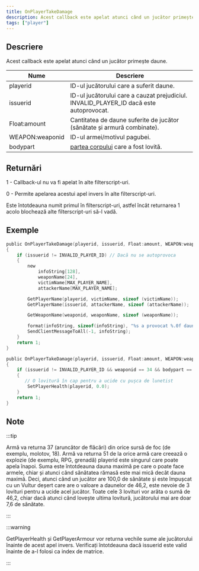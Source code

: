 ```yaml
---
title: OnPlayerTakeDamage
description: Acest callback este apelat atunci când un jucător primește daune.
tags: ["player"]
---
```


## Descriere

Acest callback este apelat atunci când un jucător primește daune.

| Nume            | Descriere                                                                                                                                                         |
|-----------------|-------------------------------------------------------------------------------------------------------------------------------------------------------------------|
| playerid        | ID-ul jucătorului care a suferit daune.                                                                                                                           |
| issuerid        | ID-ul jucătorului care a cauzat prejudiciul. INVALID_PLAYER_ID dacă este autoprovocat.                                                                            |
| Float:amount    | Cantitatea de daune suferite de jucător (sănătate și armură combinate).                                                                                           |
| WEAPON:weaponid | ID-ul armei/motivul pagubei.                                                                                                                                      |
| bodypart        | [partea corpului](../resources/bodyparts) care a fost lovită. |

## Returnări

1 - Callback-ul nu va fi apelat în alte filterscript-uri.

0 - Permite apelarea acestui apel invers în alte filterscript-uri.

Este întotdeauna numit primul în filterscript-uri, astfel încât returnarea 1 acolo blochează alte filterscript-uri să-l vadă.

## Exemple

```c
public OnPlayerTakeDamage(playerid, issuerid, Float:amount, WEAPON:weaponid, bodypart)
{
    if (issuerid != INVALID_PLAYER_ID) // Dacă nu se autoprovoca
    {
        new
            infoString[128],
            weaponName[24],
            victimName[MAX_PLAYER_NAME],
            attackerName[MAX_PLAYER_NAME];

        GetPlayerName(playerid, victimName, sizeof (victimName));
        GetPlayerName(issuerid, attackerName, sizeof (attackerName));

        GetWeaponName(weaponid, weaponName, sizeof (weaponName));

        format(infoString, sizeof(infoString), "%s a provocat %.0f daune lui %s, armă: %s, partea corpului: %d", attackerName, amount, victimName, weaponName, bodypart);
        SendClientMessageToAll(-1, infoString);
    }
    return 1;
}
```

```c
public OnPlayerTakeDamage(playerid, issuerid, Float:amount, WEAPON:weaponid, bodypart)
{
    if (issuerid != INVALID_PLAYER_ID && weaponid == 34 && bodypart == 9)
    {
       // O lovitură în cap pentru a ucide cu pușca de lunetist
        SetPlayerHealth(playerid, 0.0);
    }
    return 1;
}
```

## Note

:::tip

Armă va returna 37 (aruncător de flăcări) din orice sursă de foc (de exemplu, molotov, 18). Armă va returna 51 de la orice armă care creează o explozie (de exemplu, RPG, grenadă) playerid este singurul care poate apela înapoi. Suma este întotdeauna dauna maximă pe care o poate face armele, chiar și atunci când sănătatea rămasă este mai mică decât dauna maximă. Deci, atunci când un jucător are 100,0 de sănătate și este împușcat cu un Vultur deșert care are o valoare a daunelor de 46,2, este nevoie de 3 lovituri pentru a ucide acel jucător. Toate cele 3 lovituri vor arăta o sumă de 46,2, chiar dacă atunci când lovește ultima lovitură, jucătorului mai are doar 7,6 de sănătate.

:::

:::warning

GetPlayerHealth și GetPlayerArmour vor returna vechile sume ale jucătorului înainte de acest apel invers. Verificați întotdeauna dacă issuerid este valid înainte de a-l folosi ca index de matrice.

:::

